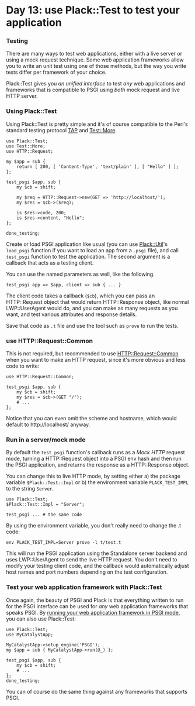 # Day 13: use Plack::Test to test your application

### Testing

There are many ways to test web applications, either with a live server or using a mock request technique. Some web application frameworks allow you to write an unit test using one of those methods, but the way you write tests differ per framework of your choice.

Plack::Test gives you *an unified interface* to test *any* web applications and frameworks that is compatible to PSGI using *both* mock request and live HTTP server.

### Using Plack::Test

Using Plack::Test is pretty simple and it's of course compatible to the Perl's standard testing protocol [TAP](http://testanything.org/wiki/) and [Test::More](http://search.cpan.org/perloc?Test::More).

    use Plack::Test;
    use Test::More;
    use HTTP::Request;
    
    my $app = sub {
        return [ 200, [ 'Content-Type', 'text/plain' ], [ "Hello" ] ];
    };
    
    test_psgi $app, sub {
        my $cb = shift;
        
        my $req = HTTP::Request->new(GET => 'http://localhost/');
        my $res = $cb->($req);
        
        is $res->code, 200;
        is $res->content, "Hello";
    };
    
    done_testing;

Create or load PSGI application like usual (you can use [Plack::Util](http://search.cpan.org/perldoc?Plack::Util)'s `load_psgi` function if you want to load an app from a `.psgi` file), and call `test_psgi` function to test the application. The second argument is a callback that acts as a testing client.

You can use the named parameters as well, like the following.

    test_psgi app => $app, client => sub { ... }

The client code takes a callback (`$cb`), which you can pass an HTTP::Request object that would return HTTP::Response object, like normal LWP::UserAgent would do, and you can make as many requests as you want, and test various attributes and response details.

Save that code as `.t` file and use the tool such as `prove` to run the tests.

### use HTTP::Request::Common

This is not required, but recommended to use [HTTP::Request::Common](http://search.cpan.org/perldoc?HTTP::Request::Common) when you want to make an HTTP request, since it's more obvious and less code to write:

    use HTTP::Request::Common;
    
    test_psgi $app, sub {
        my $cb = shift;
        my $res = $cb->(GET "/");
        # ...
    };

Notice that you can even omit the scheme and hostname, which would default to http://localhost/ anyway.

### Run in a server/mock mode

By default the `test_psgi` function's callback runs as a *Mock HTTP* request mode, turning a HTTP::Request object into a PSGI env hash and then run the PSGI application, and returns the response as a HTTP::Response object.

You can change this to live HTTP mode, by setting either a) the package variable `$Plack::Test::Impl` or b) the environment variable `PLACK_TEST_IMPL` to the string `Server`.

    use Plack::Test;
    $Plack::Test::Impl = "Server";
    
    test_psgi ... # the same code

By using the environment variable, you don't really need to change the .t code:

    env PLACK_TEST_IMPL=Server prove -l t/test.t

This will run the PSGI application using the Standalone server backend and uses LWP::UserAgent to send the live HTTP request. You don't need to modify your testing client code, and the callback would automatically adjust host names and port numbers depending on the test configuration.

### Test your web application framework with Plack::Test

Once again, the beauty of PSGI and Plack is that everything written to run for the PSGI interface can be used for *any* web application frameworks that speaks PSGI. By [running your web application framework in PSGI mode](http://advent.plackperl.org/2009/12/day-7-use-web-application-framework-in-psgi.html), you can also use Plack::Test:

    use Plack::Test;
    use MyCatalystApp;
    
    MyCatalystApp->setup_engine('PSGI');
    my $app = sub { MyCatalystApp->run(@_) };
    
    test_psgi $app, sub {
        my $cb = shift;
        # ...
    };
    done_testing;

You can of course do the same thing against any frameworks that supports PSGI.
